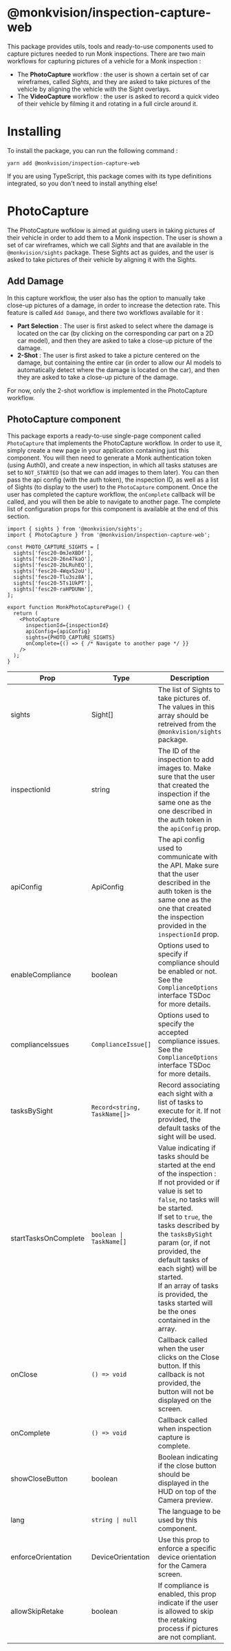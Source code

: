 # @monkvision/inspection-capture-web
This package provides utils, tools and ready-to-use components used to capture pictures needed to run Monk inspections.
There are two main workflows for capturing pictures of a vehicle for a Monk inspection :
- The **PhotoCapture** workflow : the user is shown a certain set of car wireframes, called *Sights*, and they are asked
  to take pictures of the vehicle by aligning the vehicle with the Sight overlays.
- The **VideoCapture** workflow : the user is asked to record a quick video of their vehicle by filming it and rotating
  in a full circle around it.

# Installing
To install the package, you can run the following command :

```shell
yarn add @monkvision/inspection-capture-web
```

If you are using TypeScript, this package comes with its type definitions integrated, so you don't need to install
anything else!

# PhotoCapture
The PhotoCapture wofklow is aimed at guiding users in taking pictures of their vehicle in order to add them to a Monk
inspection. The user is shown a set of car wireframes, which we call *Sights* and that are available in the
`@monkvision/sights` package. These Sights act as guides, and the user is asked to take pictures of their vehicle by
aligning it with the Sights.

## Add Damage
In this capture workflow, the user also has the option to manually take close-up pictures
of a damage, in order to increase the detection rate. This feature is called `Add Damage`, and there two workflows
available for it :
- **Part Selection** : The user is first asked to select where the damage is located on the car (by clicking on the
  corresponding car part on a 2D car model), and then they are asked to take a close-up picture of the damage.
- **2-Shot** : The user is first asked to take a picture centered on the damage, but containing the entire car (in order
  to allow our AI models to automatically detect where the damage is located on the car),  and then they are asked to
  take a close-up picture of the damage.

For now, only the 2-shot workflow is implemented in the PhotoCapture workflow.

## PhotoCapture component
This package exports a ready-to-use single-page component called `PhotoCapture` that implements the PhotoCapture
workflow. In order to use it, simply create a new page in your application containing just this component. You will then
need to generate a Monk authentication token (using Auth0), and create a new inspection, in which all tasks statuses are
set to `NOT_STARTED` (so that we can add images to them later). You can then pass the api config (with the auth token),
the inspection ID, as well as a list of Sights (to display to the user) to the `PhotoCapture` component. Once the user
has completed the capture workflow, the `onComplete` callback will be called, and you will then be able to navigate to
another page. The complete list of configuration props for this component is available at the end of this section.

```tsx
import { sights } from '@monkvision/sights';
import { PhotoCapture } from '@monkvision/inspection-capture-web';

const PHOTO_CAPTURE_SIGHTS = [
  sights['fesc20-0mJeXBDf'],
  sights['fesc20-26n47kaO'],
  sights['fesc20-2bLRuhEQ'],
  sights['fesc20-4Wqx52oU'],
  sights['fesc20-Tlu3sz8A'],
  sights['fesc20-5Ts1UkPT'],
  sights['fesc20-raHPDUNm'],
];

export function MonkPhotoCapturePage() {
  return (
    <PhotoCapture
      inspectionId={inspectionId}
      apiConfig={apiConfig}
      sights={PHOTO_CAPTURE_SIGHTS}
      onComplete={() => { /* Navigate to another page */ }}
    />
  );
}
```

| Prop                 | Type                                   | Description                                                                                                                                                                                                                                                                                                                                                                                               | Required | Default Value                 |
|----------------------|----------------------------------------|-----------------------------------------------------------------------------------------------------------------------------------------------------------------------------------------------------------------------------------------------------------------------------------------------------------------------------------------------------------------------------------------------------------|----------|-------------------------------|
| sights               | Sight[]                                | The list of Sights to take pictures of. The values in this array should be retreived from the `@monkvision/sights` package.                                                                                                                                                                                                                                                                               | ✔️       |                               |
| inspectionId         | string                                 | The ID of the inspection to add images to. Make sure that the user that created the inspection if the same one as the one described in the auth token in the `apiConfig` prop.                                                                                                                                                                                                                            | ✔️       |                               |
| apiConfig            | ApiConfig                              | The api config used to communicate with the API. Make sure that the user described in the auth token is the same one as the one that created the inspection provided in the `inspectionId` prop.                                                                                                                                                                                                          | ✔️       |                               |
| enableCompliance     | boolean                                | Options used to specify if compliance should be enabled or not. See the `ComplianceOptions` interface TSDoc for more details.                                                                                                                                                                                                                                                                             |          | See `ComplianceOptions` TSDoc |
| complianceIssues     | `ComplianceIssue[]`                    | Options used to specify the accepted compliance issues. See the `ComplianceOptions` interface TSDoc for more details.                                                                                                                                                                                                                                                                                     |          | See `ComplianceOptions` TSDoc |
| tasksBySight         | `Record<string, TaskName[]>`           | Record associating each sight with a list of tasks to execute for it. If not provided, the default tasks of the sight will be used.                                                                                                                                                                                                                                                                       |          |                               |
| startTasksOnComplete | <code>boolean &#124; TaskName[]</code> | Value indicating if tasks should be started at the end of the inspection :<br />If not provided or if value is set to `false`, no tasks will be started.<br />If set to `true`, the tasks described by the `tasksBySight` param (or, if not provided, the default tasks of each sight) will be started.<br />If an array of tasks is provided, the tasks started will be the ones contained in the array. |          |                               |
| onClose              | `() => void`                           | Callback called when the user clicks on the Close button. If this callback is not provided, the button will not be displayed on the screen.                                                                                                                                                                                                                                                               |          |                               |
| onComplete           | `() => void`                           | Callback called when inspection capture is complete.                                                                                                                                                                                                                                                                                                                                                      |          |                               |
| showCloseButton      | boolean                                | Boolean indicating if the close button should be displayed in the HUD on top of the Camera preview.                                                                                                                                                                                                                                                                                                       |          | `false`                       |
| lang                 | <code>string &#124; null</code>        | The language to be used by this component.                                                                                                                                                                                                                                                                                                                                                                |          | `'en'`                        |
| enforceOrientation   | DeviceOrientation                      | Use this prop to enforce a specific device orientation for the Camera screen.                                                                                                                                                                                                                                                                                                                             |          |                               |
| allowSkipRetake      | boolean                                | If compliance is enabled, this prop indicate if the user is allowed to skip the retaking process if pictures are not compliant.                                                                                                                                                                                                                                                                           |          |                               |
